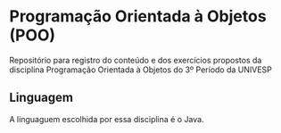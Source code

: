 # Programação Orientada à Objetos (POO)
Repositório para registro do conteúdo e dos exercícios propostos da disciplina Programação Orientada à Objetos do 3º Período da UNIVESP

## Linguagem

A linguaguem escolhida por essa disciplina é o Java.
